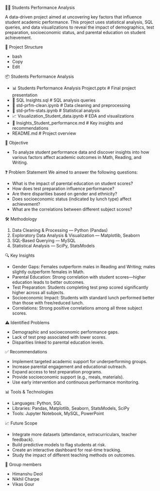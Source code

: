 🧑‍🎓 Students Performance Analysis

A data-driven project aimed at uncovering key factors that influence student academic performance.
This project uses statistical analysis, SQL queries, and data visualizations to reveal the impact of demographics,
test preparation, socioeconomic status, and parental education on student achievement.

📁 Project Structure
- bash
- Copy
- Edit

📦 Students Performance Analysis

- 📊 Students Performance Analysis Project.pptx        # Final project presentation
- 📜 SQL Insights.sql                                 # SQL analysis queries
- 📘 std-prfm-clean.ipynb                             # Data cleaning and preprocessing
- 📗 std-prfm-stats.ipynb                             # Statistical analysis
- 📈 Visualization_Student_data.ipynb                 # EDA and visualizations
- 📄 Insights_Student_performance.md                  # Key insights and recommendations
- README.md                                           # Project overview

🎯 Objective
- To analyze student performance data and discover insights into how various factors affect academic outcomes in Math, Reading, and Writing.

❓ Problem Statement
We aimed to answer the following questions:
- What is the impact of parental education on student scores?
- How does test preparation influence performance?
- Are there disparities based on gender and ethnicity?
- Does socioeconomic status (indicated by lunch type) affect achievement?
- What are the correlations between different subject scores?

🛠️ Methodology

1. Data Cleaning & Processing — Python (Pandas)
2. Exploratory Data Analysis & Visualization — Matplotlib, Seaborn
3. SQL-Based Querying — MySQL
4. Statistical Analysis — SciPy, StatsModels

🔍 Key Insights
- Gender Gaps: Females outperform males in Reading and Writing; males slightly outperform females in Math.
- Parental Education: Strong correlation with student scores—higher education leads to better outcomes.
- Test Preparation: Students completing test prep scored significantly higher across all subjects.
- Socioeconomic Impact: Students with standard lunch performed better than those with free/reduced lunch.
- Correlations: Strong positive correlations among all three subject scores.

⚠️ Identified Problems

- Demographic and socioeconomic performance gaps.
- Lack of test prep associated with lower scores.
- Disparities linked to parental education levels.

✅ Recommendations

- Implement targeted academic support for underperforming groups.
- Increase parental engagement and educational outreach.
- Expand access to test preparation programs.
- Provide socioeconomic support (e.g., meals, materials).
- Use early intervention and continuous performance monitoring.

📊 Tools & Technologies

- Languages: Python, SQL
- Libraries: Pandas, Matplotlib, Seaborn, StatsModels, SciPy
- Tools: Jupyter Notebook, MySQL, PowerPoint

📈 Future Scope

- Integrate more datasets (attendance, extracurriculars, teacher feedback).
- Build predictive models to flag students at risk.
- Create an interactive dashboard for real-time tracking.
- Study the impact of different teaching methods on outcomes.

🙌 Group members

- Himanshu Deol
- Nikhil Charpe
- Vikas Gour

